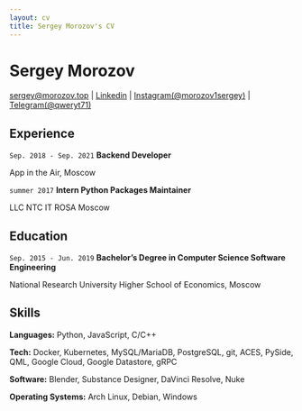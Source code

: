 ```yaml
---
layout: cv
title: Sergey Morozov's CV
---
```

# Sergey Morozov

<div id="webaddress">
  <a href="mailto:sergey@morozov.top">sergey@morozov.top</a>
  | <a href="https://www.linkedin.com/in/sergey-morozov-055600194/">Linkedin</a>
  | <a href="https://www.instagram.com/morozov1sergey/">Instagram(@morozov1sergey)</a>
  | <a href="">Telegram(@qweryt71)</a>
</div>

## Experience

`Sep. 2018 - Sep. 2021`
**Backend Developer** 

App in the Air, Moscow

`summer 2017`
**Intern Python Packages Maintainer** 

LLC NTC IT ROSA Moscow

## Education

`Sep. 2015 - Jun. 2019`
**Bachelor’s Degree in Computer Science Software Engineering**

National Research University Higher School of Economics, Moscow


## Skills

**Languages:** Python, JavaScript, C/C++

**Tech:** Docker, Kubernetes, MySQL/MariaDB, PostgreSQL, git, ACES, PySide, QML, Google Cloud, Google Datastore, gRPC

**Software:** Blender, Substance Designer, DaVinci Resolve, Nuke

**Operating Systems:** Arch Linux, Debian, Windows



